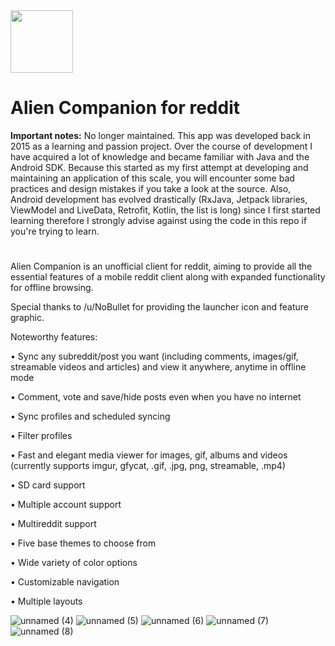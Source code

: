 <img src="https://user-images.githubusercontent.com/12243239/159680709-cf6b94e9-dfb2-4c6f-8e11-66b94458c2ff.png" width="100" height="100">

# Alien Companion for reddit

**Important notes:** No longer maintained. This app was developed back in 2015 as a learning and passion project. Over the course of development I have acquired a lot of
knowledge and became familiar with Java and the Android SDK. Because this started as my first attempt at developing and maintaining an application of this scale, you
will encounter some bad practices and design mistakes if you take a look at the source. Also, Android development has evolved drastically (RxJava, Jetpack libraries, ViewModel and LiveData, Retrofit, Kotlin, the list is long) since I first started learning therefore I strongly advise against using the code in this repo if you're trying to learn.

#

Alien Companion is an unofficial client for reddit, aiming to provide all the essential features of a mobile reddit client along with expanded functionality for offline browsing.

Special thanks to /u/NoBullet for providing the launcher icon and feature graphic.

Noteworthy features:

&bull; Sync any subreddit/post you want (including comments, images/gif, streamable videos and articles) and view it anywhere, anytime in offline mode

&bull; Comment, vote and save/hide posts even when you have no internet

&bull; Sync profiles and scheduled syncing

&bull; Filter profiles

&bull; Fast and elegant media viewer for images, gif, albums and videos (currently supports imgur, gfycat, .gif, .jpg, png, streamable, .mp4)

&bull; SD card support

&bull; Multiple account support

&bull; Multireddit support

&bull; Five base themes to choose from

&bull; Wide variety of color options

&bull; Customizable navigation

&bull; Multiple layouts

![unnamed (4)](https://user-images.githubusercontent.com/12243239/159680728-032cf705-c37f-4053-9a0d-0338c86e1f62.png)
![unnamed (5)](https://user-images.githubusercontent.com/12243239/159680740-787f26d1-1297-4f43-a43e-8fbc5f1e7d08.png)
![unnamed (6)](https://user-images.githubusercontent.com/12243239/159680748-355b0727-466e-42f6-87f6-0328fe744349.png)
![unnamed (7)](https://user-images.githubusercontent.com/12243239/159680764-2ed6524b-cb0f-4bca-bc94-86a462b65ec3.png)
![unnamed (8)](https://user-images.githubusercontent.com/12243239/159680777-b42f9758-a28f-447f-8d2e-3c54b129fb95.png)
